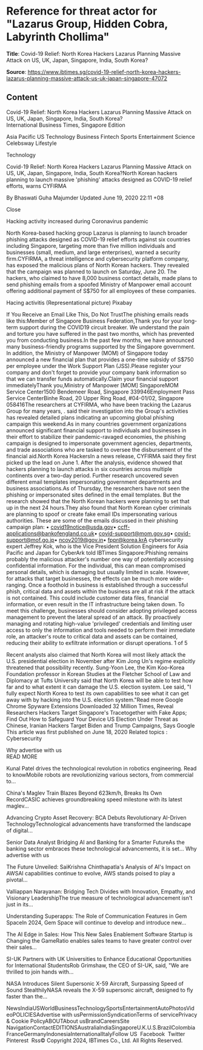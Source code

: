 # Reference for threat actor for "Lazarus Group, Hidden Cobra, Labyrinth Chollima"

**Title**: Covid-19 Relief: North Korea Hackers Lazarus Planning Massive Attack on US, UK, Japan, Singapore, India, South Korea?

**Source**: https://www.ibtimes.sg/covid-19-relief-north-korea-hackers-lazarus-planning-massive-attack-us-uk-japan-singapore-47072

## Content
Covid-19 Relief: North Korea Hackers Lazarus Planning Massive Attack on US, UK, Japan, Singapore, India, South Korea?                    
International Business Times, Singapore Edition


Asia Pacific
US
Technology
Business
Fintech
Sports
Entertainment
Science
Celebsway
Lifestyle  





Technology


Covid-19 Relief: North Korea Hackers Lazarus Planning Massive Attack on US, UK, Japan, Singapore, India, South Korea?North Korean hackers planning to launch massive 'phishing' attacks designed as COVID-19 relief efforts, warns CYFIRMA

By Bhaswati Guha Majumder
Updated                                         June 19, 2020 22:11 +08









Close

Hacking activity increased during Coronavirus pandemic   


North Korea-based hacking group Lazarus is planning to launch broader phishing attacks designed as COVID-19 relief efforts against six countries including Singapore, targeting more than five million individuals and businesses (small, medium, and large enterprises), warned a security firm.CYFIRMA, a threat intelligence and cybersecurity platform company, has exposed the malicious plans of North Korean hackers. They revealed that the campaign was planned to launch on Saturday, June 20. The hackers, who claimed to have 8,000 business contact details, made plans to send phishing emails from a spoofed Ministry of Manpower email account offering additional payment of S$750 for all employees of these companies.

Hacing activitis (Representational picture)
Pixabay

If You Receive an Email Like This, Do Not TrustThe phishing emails reads like this:Member of Singapore Business Federation,Thank you for your long-term support during the COVID19 circuit breaker. We understand the pain and torture you have suffered in the past two months, which has prevented you from conducting business.In the past few months, we have announced many business-friendly programs supported by the Singapore government. In addition, the Ministry of Manpower (MOM) of Singapore today announced a new financial plan that provides a one-time subsidy of S$750 per employee under the Work Support Plan (JSS).Please register your company and don't forget to provide your company bank information so that we can transfer funds automatically.Claim your financial support immediatelyThank you,Ministry of Manpower [MOM] SingaporeMOM Service Center1500 Bendemeer Road, Singapore 339946Employment Pass Service CenterBinhe Road, 20 Upper Ring Road, #04-01/02, Singapore 058416The researchers at CYFIRMA, who have been tracking the Lazarus Group for many years, . said their investigation into the Group's activities has revealed detailed plans indicating an upcoming global phishing campaign this weekend.As in many countries government organizations announced significant financial support to individuals and businesses in their effort to stabilize their pandemic-ravaged economies, the phishing campaign is designed to impersonate government agencies, departments, and trade associations who are tasked to oversee the disbursement of the financial aid.North Korea HackersIn a news release, CYFIRMA said they first picked up the lead on June 1. After the analysis, evidence showed that hackers planning to launch attacks in six countries across multiple continents over a two-day period. Further research uncovered seven different email templates impersonating government departments and business associations.As of Thursday, the researchers have not seen the phishing or impersonated sites defined in the email templates. But the research showed that the North Korean hackers were planning to set that up in the next 24 hours.They also found that North Korean cyber criminals are planning to spoof or create fake email IDs impersonating various authorities. These are some of the emails discussed in their phishing campaign plan:
• covid19notice@usda.gov• ccff-applications@bankofengland.co.uk• covid-support@mom.gov.sg• covid-support@mof.go.jp• ncov2019@gov.in• fppr@korea.krA cybersecurity expert Jeffrey Kok, who is the Vice President Solution Engineers for Asia Pacific and Japan for CyberArk told IBTimes Singapore:Phishing remains probably the malicious attacker's number one way of potentially accessing confidential information. For the individual, this can mean compromised personal details, which is damaging but usually limited in scale. However, for attacks that target businesses, the effects can be much more wide-ranging. Once a foothold in business is established through a successful phish, critical data and assets within the business are all at risk if the attack is not contained. This could include customer data files, financial information, or even result in the IT infrastructure being taken down. To meet this challenge, businesses should consider adopting privileged access management to prevent the lateral spread of an attack. By proactively managing and rotating high-value 'privileged' credentials and limiting user access to only the information and tools needed to perform their immediate role, an attacker's route to critical data and assets can be contained, reducing their ability to exfiltrate information or disrupt operations.
1 of 5


Recent analysts also claimed that North Korea will most likely attack the U.S. presidential election in November after Kim Jong Un's regime explicitly threatened that possibility recently. Sung-Yoon Lee, the Kim Koo-Korea Foundation professor in Korean Studies at the Fletcher School of Law and Diplomacy at Tufts University said that North Korea will be able to test how far and to what extent it can damage the U.S. election system. Lee said, "I fully expect North Korea to test its own capabilities to see what it can get away with by hacking into the U.S. election system."Read more Google Chrome Spyware Extensions Downloaded 32 Million Times, Reveal Researchers Hackers Target Singapore's Tracetogether with Fake Apps; Find Out How to Safeguard Your Device US Election Under Threat as Chinese, Iranian Hackers Target Biden and Trump Campaigns, Says Google
This article was first published
on June 18, 2020
Related topics : Cybersecurity
    
Why advertise with us  
READ MORE


Kunal Patel drives the technological revolution in robotics engineering. Read to knowMobile robots are revolutionizing various sectors, from commercial to...


China's Maglev Train Blazes Beyond 623km/h, Breaks Its Own RecordCASIC achieves groundbreaking speed milestone with its latest maglev...


Advancing Crypto Asset Recovery: BCA Debuts Revolutionary AI-Driven TechnologyTechnological advancements have transformed the landscape of digital...


Senior Data Analyst Bridging AI and Banking for a Smarter FutureAs the banking sector embraces these technological advancements, it is set...
Why advertise with us


The Future Unveiled: SaiKrishna Chinthapatla's Analysis of AI's Impact on AWSAI capabilities continue to evolve, AWS stands poised to play a pivotal...


Valliappan Narayanan: Bridging Tech Divides with Innovation, Empathy, and Visionary LeadershipThe true measure of technological advancement isn't just in its...


Understanding Superapps: The Role of Communication Features in Gem SpaceIn 2024, Gem Space will continue to develop and introduce new...


The AI Edge in Sales: How This New Sales Enablement Software Startup is Changing the GameRatio enables sales teams to have greater control over their sales...


SI-UK Partners with UK Universities to Enhance Educational Opportunities for International StudentsRob Grimshaw, the CEO of SI-UK, said, "We are thrilled to join hands with...


NASA Introduces Silent Supersonic X-59 Aircraft, Surpassing Speed of Sound StealthilyNASA reveals the X-59 supersonic aircraft, designed to fly faster than the...
 

NewsIndiaUSWorldBusinessTechnologySportsEntertainmentAutoPhotosVideoPOLICIESAdvertise with usPermissionSyndicationTerms of servicePrivacy & Cookie PolicyABOUTAbout usBrandCareersSite NavigationContactEDITIONSAustraliaIndiaSingaporeU.K.U.S.BrazilColombiaFranceGermanyIndonesiaInternationalItalyFollow US  Facebook  Twitter
  Pinterest  Rss© Copyright 2024, IBTimes Co., Ltd. All Rights Reserved.
                 
